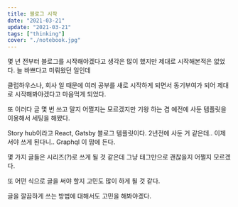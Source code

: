 ```yaml
---
title: 블로그 시작
date: "2021-03-21"
update: "2021-03-21"
tags: ["thinking"]
cover: "./notebook.jpg"
---
```


몇 년 전부터 블로그를 시작해야겠다고 생각은 많이 했지만 제대로 시작해본적은 없었다. 늘 바쁘다고 미뤄왔던 일인데

클럽하우스나, 회사 일 때문에 여러 공부를 새로 시작하게 되면서 동기부여가 되어 제대로 시작해봐야겠다고 마음먹게 되었다.

또 이러다 글 몇 번 쓰고 말지 어쩔지는 모르겠지만 기왕 하는 겸 예전에 사둔 템플릿을 이용해서 세팅을 해봤다.

Story hub이라고 React, Gatsby 블로그 템플릿이다. 2년전에 사둔 거 같은데.. 이제서야 쓰게 된다니.. Graphql 이 맘에 든다.

몇 가지 글들은 시리즈(?)로 쓰게 될 것 같은데 그냥 태그만으로 괜찮을지 어쩔지 모르겠다.

또 어떤 식으로 글을 써야 할지 고민도 많이 하게 될 것 같다.

글을 깔끔하게 쓰는 방법에 대해서도 고민을 해봐야겠다.
